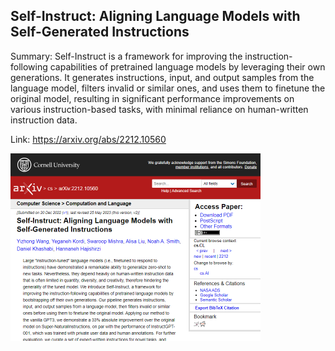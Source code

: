 ## Self-Instruct: Aligning Language Models with Self-Generated Instructions
Summary: Self-Instruct is a framework for improving the instruction-following capabilities of pretrained language models by leveraging their own generations. It generates instructions, input, and output samples from the language model, filters invalid or similar ones, and uses them to finetune the original model, resulting in significant performance improvements on various instruction-based tasks, with minimal reliance on human-written instruction data.

Link: https://arxiv.org/abs/2212.10560

<img src="/img/2e12c397-72a9-4856-b1a7-26713a802bd5.png" width="400" />
<br/><br/>
